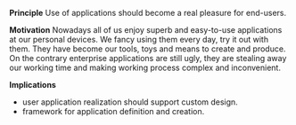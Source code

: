**Principle**
Use of applications should become a real pleasure for end-users. 

**Motivation**
Nowadays all of us enjoy superb and easy-to-use applications at our personal devices. We fancy using them every day, try it out with them. They have become our tools, toys and means to create and produce. On the contrary enterprise applications  are still ugly, they are stealing away our working time and making working process complex and inconvenient.

**Implications**
- user application realization should support custom design.
- framework for application definition and creation.